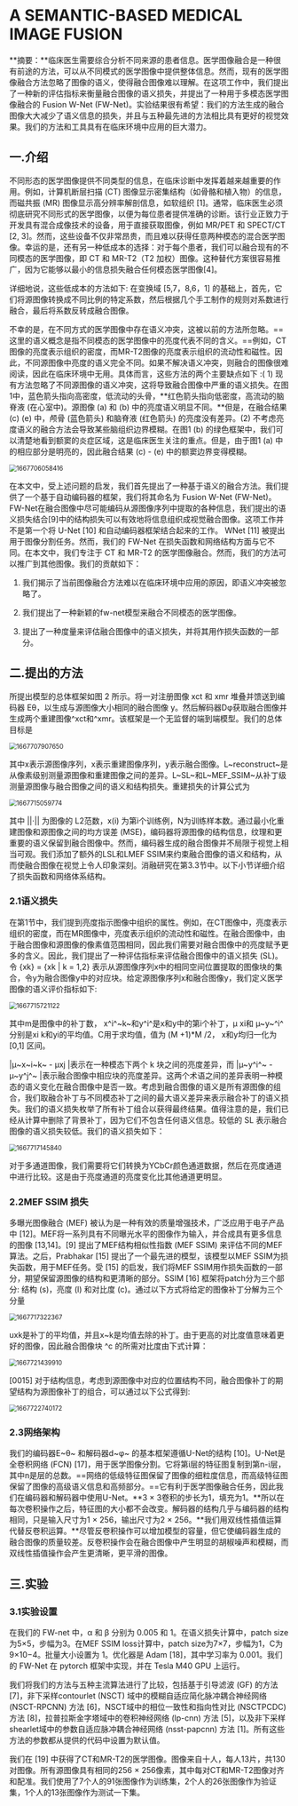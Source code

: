 # A SEMANTIC-BASED MEDICAL IMAGE FUSION

**摘要：**临床医生需要综合分析不同来源的患者信息。医学图像融合是一种很有前途的方法，可以从不同模式的医学图像中提供整体信息。然而，现有的医学图像融合方法忽略了图像的语义，使得融合图像难以理解。在这项工作中，我们提出了一种新的评估指标来衡量融合图像的语义损失，并提出了一种用于多模态医学图像融合的 Fusion W-Net (FW-Net)。实验结果很有希望：我们的方法生成的融合图像大大减少了语义信息的损失，并且与五种最先进的方法相比具有更好的视觉效果。我们的方法和工具具有在临床环境中应用的巨大潜力。

## 一.介绍

不同形态的医学图像提供不同类型的信息，在临床诊断中发挥着越来越重要的作用。例如，计算机断层扫描 (CT) 图像显示密集结构（如骨骼和植入物）的信息，而磁共振 (MR) 图像显示高分辨率解剖信息，如软组织 [1]。通常，临床医生必须彻底研究不同形式的医学图像，以便为每位患者提供准确的诊断。该行业正致力于开发具有混合成像技术的设备，用于直接获取图像，例如 MR/PET 和 SPECT/CT [2, 3]。然而，这些设备不仅非常昂贵，而且难以获得任意两种模态的混合医学图像。幸运的是，还有另一种低成本的选择：对于每个患者，我们可以融合现有的不同模态的医学图像，即 CT 和 MR-T2（T2 加权）图像。这种替代方案很容易推广，因为它能够以最小的信息损失融合任何模态医学图像[4]。

详细地说，这些低成本的方法如下: 在变换域 [5,7，8,6，1] 的基础上，首先，它们将源图像转换成不同比例的特定系数，然后根据几个手工制作的规则对系数进行融合，最后将系数反转成融合图像。

不幸的是，在不同方式的医学图像中存在语义冲突，这被以前的方法所忽略。==这里的语义概念是指不同模态的医学图像中的亮度代表不同的含义。==例如，CT图像的亮度表示组织的密度，而MR-T2图像的亮度表示组织的流动性和磁性。因此，不同源图像中亮度的语义完全不同。如果不解决语义冲突，则融合的图像很难阅读，因此在临床环境中无用。具体而言，这些方法的两个主要缺点如下 :( 1) 现有方法忽略了不同源图像的语义冲突，这将导致融合图像中严重的语义损失。在图1中，蓝色箭头指向高密度，低流动的头骨，**红色箭头指向低密度，高流动的脑脊液 (在心室中)。源图像 (a) 和 (b) 中的亮度语义明显不同。**但是，在融合结果 (c) (e) 中，颅骨 (蓝色箭头) 和脑脊液 (红色箭头) 的亮度没有差异。(2) 不考虑亮度语义的融合方法会导致某些脑组织边界模糊。在图1 (b) 的绿色框架中，我们可以清楚地看到额窦的炎症区域，这是临床医生关注的重点。但是，由于图1 (a) 中的相应部分是明亮的，因此融合结果 (c) - (e) 中的额窦边界变得模糊。

<img src="C:\Users\lenovo\AppData\Roaming\Typora\typora-user-images\1667706058416.png" alt="1667706058416" style="zoom:80%;" />

在本文中，受上述问题的启发，我们首先提出了一种基于语义的融合方法。我们提供了一个基于自动编码器的框架，我们将其命名为 Fusion W-Net (FW-Net)。 FW-Net在融合图像中尽可能编码从源图像序列中提取的各种信息，我们提出的语义损失结合[9]中的结构损失可以有效地将信息组织成视觉融合图像。这项工作并不是第一个将 U-Net [10] 和自动编码器框架结合起来的工作。 WNet [11] 被提出用于图像分割任务。然而，我们的 FW-Net 在损失函数和网络结构方面与它不同。在本文中，我们专注于 CT 和 MR-T2 的医学图像融合。然而，我们的方法可以推广到其他图像。我们的贡献如下：

1) 我们揭示了当前图像融合方法难以在临床环境中应用的原因，即语义冲突被忽略了。

2) 我们提出了一种新颖的fw-net模型来融合不同模态的医学图像。

3) 提出了一种度量来评估融合图像中的语义损失，并将其用作损失函数的一部分。

## 二.提出的方法

所提出模型的总体框架如图 2 所示。将一对注册图像 xct 和 xmr 堆叠并馈送到编码器 Eθ，以生成与源图像大小相同的融合图像 y。然后解码器Dφ获取融合图像并生成两个重建图像^xct和^xmr。该框架是一个无监督的端到端模型。我们的总体目标是

<img src="C:\Users\lenovo\AppData\Roaming\Typora\typora-user-images\1667707907650.png" alt="1667707907650" style="zoom:80%;" />

其中x表示源图像序列，x表示重建图像序列，y表示融合图像。L~reconstruct~是从像素级别测量源图像和重建图像之间的差异。L~SL~和L~MEF_SSIM~从补丁级测量源图像与融合图像之间的语义和结构损失。重建损失的计算公式为

<img src="C:\Users\lenovo\AppData\Roaming\Typora\typora-user-images\1667715059774.png" alt="1667715059774" style="zoom:80%;" />

其中 ||·|| 为图像的 L2范数，x(i) 为第i个训练例，N为训练样本数。通过最小化重建图像和源图像之间的均方误差 (MSE)，编码器将源图像的结构信息，纹理和更重要的语义保留到融合图像中。然而，编码器生成的融合图像并不局限于视觉上相当可观。我们添加了额外的LSL和LMEF SSIM来约束融合图像的语义和结构，从而使融合图像在视觉上令人印象深刻。消融研究在第3.3节中。以下小节详细介绍了损失函数和网络体系结构。

### 2.1语义损失

在第1节中，我们提到亮度指示图像中组织的属性。例如，在CT图像中，亮度表示组织的密度，而在MR图像中，亮度表示组织的流动性和磁性。在融合图像中，由于融合图像和源图像的像素值范围相同，因此我们需要对融合图像中的亮度赋予更多的含义。因此，我们提出了一种评估指标来评估融合图像中的语义损失 (SL)。令 {xk} = {xk | k = 1,2} 表示从源图像序列x中的相同空间位置提取的图像块的集合，令y为融合图像y中的对应块。给定源图像序列x和融合图像y，我们定义医学图像的语义评价指标如下:

<img src="C:\Users\lenovo\AppData\Roaming\Typora\typora-user-images\1667715721122.png" alt="1667715721122" style="zoom:80%;" />

其中m是图像中的补丁数， x^i^~k~和y^i^是x和y中的第i个补丁，µ xi和 µ~y~^i^分别是xi k和yi的平均值。C用于求均值，值为 (M +1)*M /2， x和y均归一化为 [0,1] 区间。

|μ~x~i~k~ -  µxj |表示在一种模态下两个 k 块之间的亮度差异，而 |µ~y^i^~ - µ~y^j^~ |表示融合图像中相应块的亮度差异。这两个术语之间的差异表明一种模态的语义变化在融合图像中是否一致。考虑到融合图像的语义是所有源图像的组合，我们取融合补丁与不同模态补丁之间的最大语义差异来表示融合补丁的语义损失。我们的语义损失枚举了所有补丁组合以获得最终结果。值得注意的是，我们已经从计算中删除了背景补丁，因为它们不包含任何语义信息。较低的 SL 表示融合图像的语义损失较低。我们的语义损失如下：

<img src="C:\Users\lenovo\AppData\Roaming\Typora\typora-user-images\1667717145840.png" alt="1667717145840" style="zoom:80%;" />

对于多通道图像，我们需要将它们转换为YCbCr颜色通道数据，然后在亮度通道中进行比较。这是由于亮度通道的亮度变化比其他通道更明显。

### 2.2MEF SSIM 损失

多曝光图像融合 (MEF) 被认为是一种有效的质量增强技术，广泛应用于电子产品中 [12]。MEF将一系列具有不同曝光水平的图像作为输入，并合成具有更多信息的图像 [13,14]。[9] 提出了MEF结构相似性指数 (MEF SSIM) 来评估不同的MEF算法。之后，Prabhakar [15] 提出了一个最先进的模型，该模型以MEF SSIM为损失函数，用于MEF任务。受 [15] 的启发，我们将MEF SSIM用作损失函数的一部分，期望保留源图像的结构和更清晰的部分。SSIM [16] 框架将patch分为三个部分: 结构 (s)，亮度 (l) 和对比度 (c)。通过以下方式将给定的图像补丁分解为三个分量

<img src="C:\Users\lenovo\AppData\Roaming\Typora\typora-user-images\1667717322367.png" alt="1667717322367" style="zoom:80%;" />

uxk是补丁的平均值，并且x~k是均值去除的补丁。由于更高的对比度值意味着更好的图像，因此融合图像块 ^c 的所需对比度由下式计算：

<img src="C:\Users\lenovo\AppData\Roaming\Typora\typora-user-images\1667721439910.png" alt="1667721439910" style="zoom:80%;" />

[0015] 对于结构信息，考虑到源图像中对应的位置结构不同，融合图像补丁的期望结构为源图像补丁的组合，可以通过以下公式得到:

<img src="C:\Users\lenovo\AppData\Roaming\Typora\typora-user-images\1667722740172.png" alt="1667722740172" style="zoom:80%;" />

### 2.3网络架构

我们的编码器E~θ~ 和解码器d~φ~ 的基本框架遵循U-Net的结构 [10]。U-Net是全卷积网络 (FCN) [17]，用于医学图像分割。它将第i层的特征图复制到第n-i层，其中n是层的总数。==网络的低级特征图保留了图像的细粒度信息，而高级特征图保留了图像的高级语义信息和高频部分。==它有利于医学图像融合任务，因此我们在编码器和解码器中使用U-Net。**3 × 3卷积的步长为1，填充为1。**所以在每次卷积操作之后，特征图的大小都不会改变。解码器的结构几乎与编码器的结构相同，只是输入尺寸为1 × 256，输出尺寸为2 × 256。**我们用双线性插值运算代替反卷积运算。**尽管反卷积操作可以增加模型的容量，但它使编码器生成的融合图像的质量较差。反卷积操作会在融合图像中产生明显的胡椒噪声和模糊，而双线性插值操作会产生更清晰，更平滑的图像。

## 三.实验

### 3.1实验设置

在我们的 FW-net 中，α 和 β 分别为 0.005 和 1。在语义损失计算中，patch size为5×5，步幅为3。在MEF SSIM loss计算中，patch size为7×7，步幅为1，C为9×10−4。批量大小设置为 1。优化器是 Adam [18]，其中学习率为 0.001。我们的 FW-Net 在 pytorch 框架中实现，并在 Tesla M40 GPU 上运行。		

我们将我们的方法与五种主流算法进行了比较，包括基于引导滤波 (GF) 的方法 [7]，非下采样contourlet (NSCT) 域中的模糊自适应简化脉冲耦合神经网络 (NSCT-RPCNN) 方法 [6]，NSCT域中的相位一致性和指向性对比 (NSCTPCDC) 方法 [8]，拉普拉斯金字塔域中的卷积神经网络 (lp-cnn) 方法 [5]，以及非下采样shearlet域中的参数自适应脉冲耦合神经网络 (nsst-papcnn) 方法 [1]。所有这些方法的参数都从提供的代码中设置为默认值。

我们在 [19] 中获得了CT和MR-T2的医学图像。图像来自十人，每人13片，共130对图像。所有源图像具有相同的256 × 256像素，其中每对CT和MR-T2图像对齐和配准。我们使用了7个人的91张图像作为训练集，2个人的26张图像作为验证集，1个人的13张图像作为测试一下集。